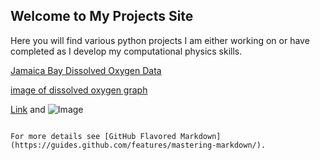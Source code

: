 ## Welcome to My Projects Site


Here you will find various python projects I am either working on or have completed as I develop my computational physics skills. 


[Jamaica Bay Dissolved Oxygen Data](https://github.com/chelleorc/DissolvedOxygenGraph.git)

[image of dissolved oxygen graph](https://github.com/chelleorc/DissolvedOxygenGraph/blob/b79a7e99f2ab4fc631050f125cfcc0332f246c20/fig.jpeg)



[Link](url) and ![Image](src)
```

For more details see [GitHub Flavored Markdown](https://guides.github.com/features/mastering-markdown/).


